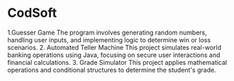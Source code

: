 # CodSoft

1.Guesser Game
 The program involves generating random numbers, handling user inputs, and implementing logic to determine win or
 loss scenarios.
2. Automated Teller Machine
 This project simulates real-world banking operations using Java, focusing on secure user interactions and financial
 calculations.
3. Grade Simulator
 This project applies mathematical operations and conditional structures to determine the student's grade.
